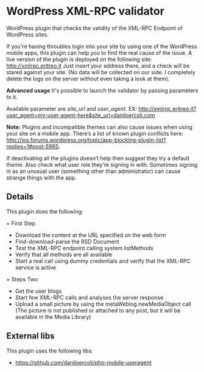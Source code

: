 # WordPress XML-RPC validator #

WordPress plugin that checks the validity of the XML-RPC Endpoint of WordPress sites.

If you're having throubles login into your site by using one of the WordPress mobile apps, this plugin can help you to find the real cause of the issue.  A live version of the plugin is deployed on the following site: http://xmlrpc.eritreo.it
Just insert your address there, and a check will be stared against your site. (No data will be collected on our side. I completely delete the logs on the server without even taking a look at them).

**Advanced usage**
It's possible to launch the validator by passing parameters to it.

Available parameter are _site_url_ and _user_agent_.
EX: http://xmlrpc.eritreo.it?user_agent=my-user-agent-here&site_url=daniloercoli.com

**Note:**
Plugins and incompatible themes can also cause issues when using your site on a mobile app.
There’s a list of known plugin conflicts here: http://ios.forums.wordpress.org/topic/app-blocking-plugin-list?replies=1#post-5985.

If deactivating all the plugins doesn’t help then suggest they try a default theme. Also check what user role they’re signing in with.
Sometimes signing in as an unusual user (something other than administrator) can cause strange things with the app.


## Details ##

This plugin does the following:

= First Step
- Download the content at the URL specified on the web form
- Find-download-parse the RSD Document
- Test the XML-RPC endpoint calling system.listMethods
- Verify that all methods are all available
- Start a real call using dummy credentials and verify that the XML-RPC service is active

= Steps Two
- Get the user blogs
- Start few XML-RPC calls and analyses the server response
- Upload a small picture by using the metaWeblog.newMediaObject call (The picture is not published or attached to any post, but it will be available in the Media Library)

## External libs ##

This plugin uses the following libs:

- https://github.com/daniloercoli/php-mobile-useragent